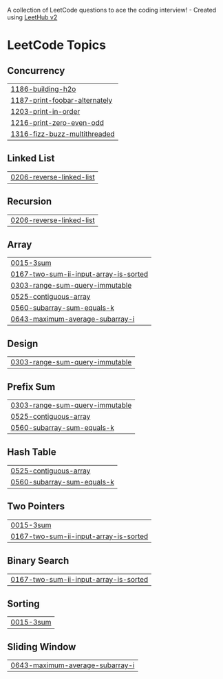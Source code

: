 A collection of LeetCode questions to ace the coding interview! - Created using [LeetHub v2](https://github.com/arunbhardwaj/LeetHub-2.0)
<!---LeetCode Topics Start-->
# LeetCode Topics
## Concurrency
|  |
| ------- |
| [1186-building-h2o](https://github.com/kasalaashif/LeetCodeMultiThreading/tree/master/1186-building-h2o) |
| [1187-print-foobar-alternately](https://github.com/kasalaashif/LeetCodeMultiThreading/tree/master/1187-print-foobar-alternately) |
| [1203-print-in-order](https://github.com/kasalaashif/LeetCodeMultiThreading/tree/master/1203-print-in-order) |
| [1216-print-zero-even-odd](https://github.com/kasalaashif/LeetCodeMultiThreading/tree/master/1216-print-zero-even-odd) |
| [1316-fizz-buzz-multithreaded](https://github.com/kasalaashif/LeetCodeMultiThreading/tree/master/1316-fizz-buzz-multithreaded) |
## Linked List
|  |
| ------- |
| [0206-reverse-linked-list](https://github.com/kasalaashif/LeetCodeMultiThreading/tree/master/0206-reverse-linked-list) |
## Recursion
|  |
| ------- |
| [0206-reverse-linked-list](https://github.com/kasalaashif/LeetCodeMultiThreading/tree/master/0206-reverse-linked-list) |
## Array
|  |
| ------- |
| [0015-3sum](https://github.com/kasalaashif/LeetCodeMultiThreading/tree/master/0015-3sum) |
| [0167-two-sum-ii-input-array-is-sorted](https://github.com/kasalaashif/LeetCodeMultiThreading/tree/master/0167-two-sum-ii-input-array-is-sorted) |
| [0303-range-sum-query-immutable](https://github.com/kasalaashif/LeetCodeMultiThreading/tree/master/0303-range-sum-query-immutable) |
| [0525-contiguous-array](https://github.com/kasalaashif/LeetCodeMultiThreading/tree/master/0525-contiguous-array) |
| [0560-subarray-sum-equals-k](https://github.com/kasalaashif/LeetCodeMultiThreading/tree/master/0560-subarray-sum-equals-k) |
| [0643-maximum-average-subarray-i](https://github.com/kasalaashif/LeetCodeMultiThreading/tree/master/0643-maximum-average-subarray-i) |
## Design
|  |
| ------- |
| [0303-range-sum-query-immutable](https://github.com/kasalaashif/LeetCodeMultiThreading/tree/master/0303-range-sum-query-immutable) |
## Prefix Sum
|  |
| ------- |
| [0303-range-sum-query-immutable](https://github.com/kasalaashif/LeetCodeMultiThreading/tree/master/0303-range-sum-query-immutable) |
| [0525-contiguous-array](https://github.com/kasalaashif/LeetCodeMultiThreading/tree/master/0525-contiguous-array) |
| [0560-subarray-sum-equals-k](https://github.com/kasalaashif/LeetCodeMultiThreading/tree/master/0560-subarray-sum-equals-k) |
## Hash Table
|  |
| ------- |
| [0525-contiguous-array](https://github.com/kasalaashif/LeetCodeMultiThreading/tree/master/0525-contiguous-array) |
| [0560-subarray-sum-equals-k](https://github.com/kasalaashif/LeetCodeMultiThreading/tree/master/0560-subarray-sum-equals-k) |
## Two Pointers
|  |
| ------- |
| [0015-3sum](https://github.com/kasalaashif/LeetCodeMultiThreading/tree/master/0015-3sum) |
| [0167-two-sum-ii-input-array-is-sorted](https://github.com/kasalaashif/LeetCodeMultiThreading/tree/master/0167-two-sum-ii-input-array-is-sorted) |
## Binary Search
|  |
| ------- |
| [0167-two-sum-ii-input-array-is-sorted](https://github.com/kasalaashif/LeetCodeMultiThreading/tree/master/0167-two-sum-ii-input-array-is-sorted) |
## Sorting
|  |
| ------- |
| [0015-3sum](https://github.com/kasalaashif/LeetCodeMultiThreading/tree/master/0015-3sum) |
## Sliding Window
|  |
| ------- |
| [0643-maximum-average-subarray-i](https://github.com/kasalaashif/LeetCodeMultiThreading/tree/master/0643-maximum-average-subarray-i) |
<!---LeetCode Topics End-->
